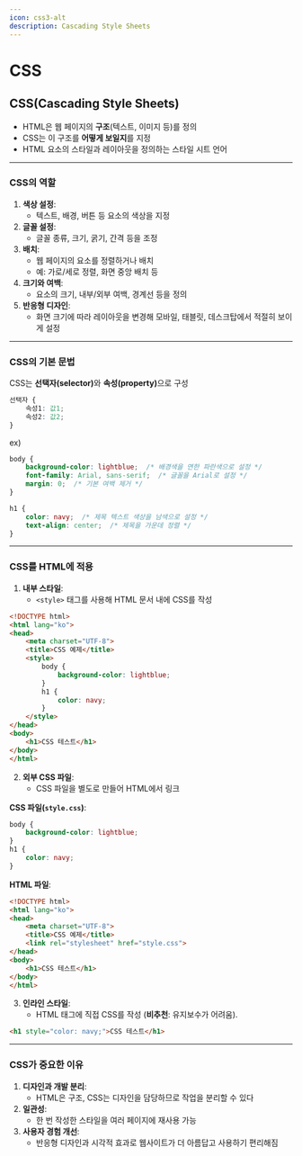 ```yaml
---
icon: css3-alt
description: Cascading Style Sheets
---
```


# CSS

## CSS(Cascading Style Sheets)

* HTML은 웹 페이지의 **구조**(텍스트, 이미지 등)를 정의
* CSS는 이 구조를 **어떻게 보일지**를 지정
* HTML 요소의 스타일과 레이아웃을 정의하는 스타일 시트 언어

***

### CSS의 역할

1. **색상 설정**:
   * 텍스트, 배경, 버튼 등 요소의 색상을 지정
2. **글꼴 설정**:
   * 글꼴 종류, 크기, 굵기, 간격 등을 조정
3. **배치**:
   * 웹 페이지의 요소를 정렬하거나 배치
   * 예: 가로/세로 정렬, 화면 중앙 배치 등
4. **크기와 여백**:
   * 요소의 크기, 내부/외부 여백, 경계선 등을 정의
5. **반응형 디자인**:
   * 화면 크기에 따라 레이아웃을 변경해 모바일, 태블릿, 데스크탑에서 적절히 보이게 설정

***

### CSS의 기본 문법

CSS는 **선택자(selector)**&#xC640; **속성(property)**&#xC73C;로 구성

```css
선택자 {
    속성1: 값1;
    속성2: 값2;
}
```

ex)

```css
body {
    background-color: lightblue;  /* 배경색을 연한 파란색으로 설정 */
    font-family: Arial, sans-serif;  /* 글꼴을 Arial로 설정 */
    margin: 0;  /* 기본 여백 제거 */
}

h1 {
    color: navy;  /* 제목 텍스트 색상을 남색으로 설정 */
    text-align: center;  /* 제목을 가운데 정렬 */
}

```

***

### CSS를 HTML에 적용

1. **내부 스타일**:
   * `<style>` 태그를 사용해 HTML 문서 내에 CSS를 작성

```html
<!DOCTYPE html>
<html lang="ko">
<head>
    <meta charset="UTF-8">
    <title>CSS 예제</title>
    <style>
        body {
            background-color: lightblue;
        }
        h1 {
            color: navy;
        }
    </style>
</head>
<body>
    <h1>CSS 테스트</h1>
</body>
</html>
```

2. **외부 CSS 파일**:
   * CSS 파일을 별도로 만들어 HTML에서 링크

**CSS 파일(`style.css`)**:

```css
body {
    background-color: lightblue;
}
h1 {
    color: navy;
}
```

**HTML 파일**:

```html
<!DOCTYPE html>
<html lang="ko">
<head>
    <meta charset="UTF-8">
    <title>CSS 예제</title>
    <link rel="stylesheet" href="style.css">
</head>
<body>
    <h1>CSS 테스트</h1>
</body>
</html>
```

3. **인라인 스타일**:
   * HTML 태그에 직접 CSS를 작성 (**비추천**: 유지보수가 어려움).

```html
<h1 style="color: navy;">CSS 테스트</h1>
```

***

### CSS가 중요한 이유

1. **디자인과 개발 분리**:
   * HTML은 구조, CSS는 디자인을 담당하므로 작업을 분리할 수 있다
2. **일관성**:
   * 한 번 작성한 스타일을 여러 페이지에 재사용 가능
3. **사용자 경험 개선**:
   * 반응형 디자인과 시각적 효과로 웹사이트가 더 아름답고 사용하기 편리해짐





